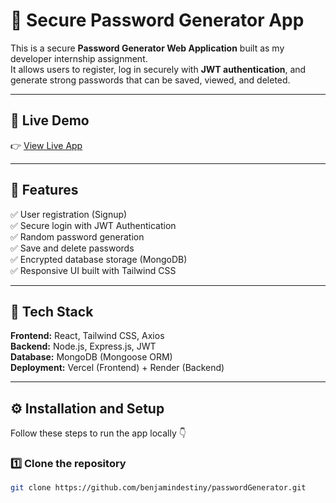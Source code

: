 # 🔐 Secure Password Generator App

This is a secure **Password Generator Web Application** built as my developer internship assignment.  
It allows users to register, log in securely with **JWT authentication**, and generate strong passwords that can be saved, viewed, and deleted.

---

## 🚀 Live Demo
👉 [View Live App](https://your-vercel-link.vercel.app)


---

## 🧠 Features

✅ User registration (Signup)  
✅ Secure login with JWT Authentication  
✅ Random password generation  
✅ Save and delete passwords  
✅ Encrypted database storage (MongoDB)  
✅ Responsive UI built with Tailwind CSS  

---

## 🧰 Tech Stack

**Frontend:** React, Tailwind CSS, Axios  
**Backend:** Node.js, Express.js, JWT  
**Database:** MongoDB (Mongoose ORM)  
**Deployment:** Vercel (Frontend) + Render (Backend)

---

## ⚙️ Installation and Setup

Follow these steps to run the app locally 👇  

### 1️⃣ Clone the repository
```bash
git clone https://github.com/benjamindestiny/passwordGenerator.git
